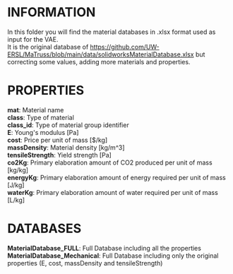# INFORMATION
In this folder you will find the material databases in .xlsx format used as input for the VAE.\
It is the original database of https://github.com/UW-ERSL/MaTruss/blob/main/data/solidworksMaterialDatabase.xlsx but correcting some values, adding more materials and properties.

# PROPERTIES
**mat**: Material name\
**class**: Type of material\
**class_id**: Type of material group identifier\
**E**: Young's modulus [Pa]\
**cost**: Price per unit of mass [$/kg]\
**massDensity**: Material density [kg/m^3]\
**tensileStrength**: Yield strength [Pa]\
**co2Kg**: Primary elaboration amount of CO2 produced per unit of mass [kg/kg]\
**energyKg**: Primary elaboration amount of energy required per unit of mass [J/kg]\
**waterKg**: Primary elaboration amount of water required per unit of mass [L/kg]

# DATABASES
**MaterialDatabase_FULL**: Full Database including all the properties\
**MaterialDatabase_Mechanical**: Full Database including only the original properties (E, cost, massDensity and tensileStrength)
